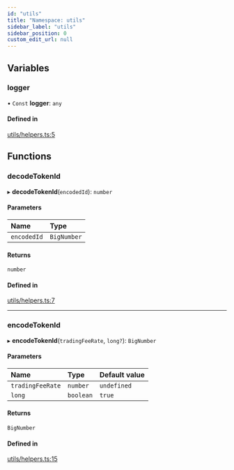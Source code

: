 ```yaml
---
id: "utils"
title: "Namespace: utils"
sidebar_label: "utils"
sidebar_position: 0
custom_edit_url: null
---
```


## Variables

### logger

• `Const` **logger**: `any`

#### Defined in

[utils/helpers.ts:5](https://github.com/chromatic-protocol/sdk/blob/b3e228c/src/utils/helpers.ts#L5)

## Functions

### decodeTokenId

▸ **decodeTokenId**(`encodedId`): `number`

#### Parameters

| Name | Type |
| :------ | :------ |
| `encodedId` | `BigNumber` |

#### Returns

`number`

#### Defined in

[utils/helpers.ts:7](https://github.com/chromatic-protocol/sdk/blob/b3e228c/src/utils/helpers.ts#L7)

___

### encodeTokenId

▸ **encodeTokenId**(`tradingFeeRate`, `long?`): `BigNumber`

#### Parameters

| Name | Type | Default value |
| :------ | :------ | :------ |
| `tradingFeeRate` | `number` | `undefined` |
| `long` | `boolean` | `true` |

#### Returns

`BigNumber`

#### Defined in

[utils/helpers.ts:15](https://github.com/chromatic-protocol/sdk/blob/b3e228c/src/utils/helpers.ts#L15)
